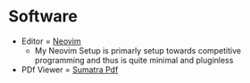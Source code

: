 # Software 
* Editor = [Neovim](https://neovim.io)
    * My Neovim Setup is primarly setup towards competitive programming and thus is quite minimal and pluginless
* PDf Viewer = [Sumatra Pdf](https://sumatrapdfreader.org)
